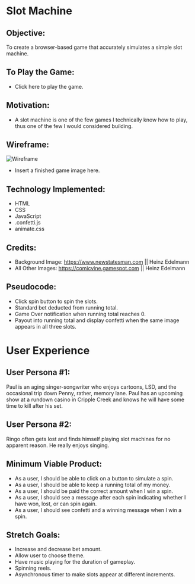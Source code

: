 # Slot Machine 

## Objective:

To create a browser-based game that accurately simulates a simple slot machine.

## To Play the Game:

* Click here to play the game.

## Motivation: 

* A slot machine is one of the few games I technically know how to play, thus one of the few I would considered building. 

## Wireframe:

![Wireframe](https://i.imgur.com/wnb6Jkc.jpg)
* Insert a finished game image here.

## Technology Implemented:

* HTML
* CSS
* JavaScript
* .confetti.js
* animate.css

## Credits: 

* Background Image: https://www.newstatesman.com || Heinz Edelmann
* All Other Images: https://comicvine.gamespot.com || Heinz Edelmann

## Pseudocode:

* Click spin button to spin the slots. 
* Standard bet deducted from running total. 
* Game Over notification when running total reaches 0. 
* Payout into running total and display confetti when the same image appears in all three slots. 


# User Experience
## User Persona #1:

Paul is an aging singer-songwriter who enjoys cartoons, LSD, and the occasional trip down Penny, rather, memory lane. Paul has an upcoming show at a rundown casino in Cripple Creek and knows he will have some time to kill after his set. 

## User Persona #2:

Ringo often gets lost and finds himself playing slot machines for no apparent reason. He really enjoys singing. 

## Minimum Viable Product:
* As a user, I should be able to click on a button to simulate a spin. 
* As a user, I should be able to keep a running total of my money. 
* As a user, I should be paid the correct amount when I win a spin.
* As a user, I should see a message after each spin indicating whether I have won, lost, or can spin again. 
* As a user, I should see confetti and a winning message when I win a spin.  


## Stretch Goals:
* Increase and decrease bet amount.
* Allow user to choose theme.
* Have music playing for the duration of gameplay. 
* Spinning reels.
* Asynchronous timer to make slots appear at different increments.
  
